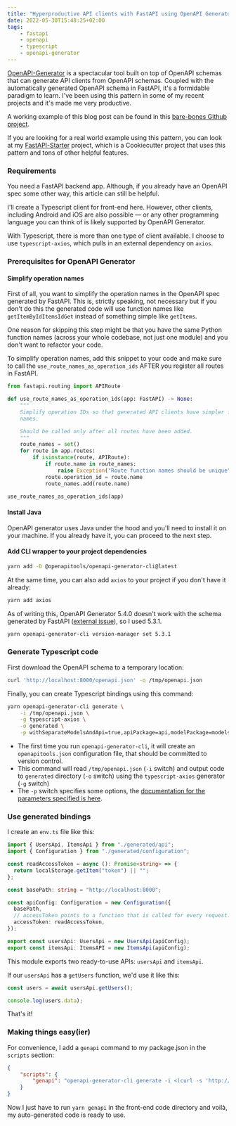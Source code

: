 ```yaml
---
title: "Hyperproductive API clients with FastAPI using OpenAPI Generator"
date: 2022-05-30T15:48:25+02:00
tags:
    - fastapi
    - openapi
    - typescript
    - openapi-generator
---
```


[OpenAPI-Generator](https://openapi-generator.tech/) is a spectacular tool built on top of OpenAPI schemas that can generate API clients from OpenAPI schemas. Coupled with the automatically generated OpenAPI schema in FastAPI, it's a formidable paradigm to learn. I've been using this pattern in some of my recent projects and it's made me very productive.

A working example of this blog post can be found in this [bare-bones Github project](https://github.com/gaganpreet/fastapi-openapi-generator).

If you are looking for a real world example using this pattern, you can look at my [FastAPI-Starter](https://github.com/gaganpreet/fastapi-starter) project, which is a Cookiecutter project that uses this pattern and tons of other helpful features.

### Requirements

You need a FastAPI backend app. Although, if you already have an OpenAPI spec some other way, this article can still be helpful.

I'll create a Typescript client for front-end here. However, other clients, including Android and iOS are also possible — or any other programming language you can think of is likely supported by OpenAPI Generator.

With Typescript, there is more than one type of client available. I choose to use `typescript-axios`, which pulls in an external dependency on `axios`.


### Prerequisites for OpenAPI Generator

#### Simplify operation names

First of all, you want to simplify the operation names in the OpenAPI spec generated by FastAPI. This is, strictly speaking, not necessary but if you don't do this the generated code will use function names like `getItemByIdItemsIdGet` instead of something simple like `getItems`.

One reason for skipping this step might be that you have the same Python function names (across your whole codebase, not just one module) and you don't want to refactor your code.

To simplify operation names, add this snippet to your code and make sure to call the `use_route_names_as_operation_ids` AFTER you register all routes in FastAPI.

```python
from fastapi.routing import APIRoute

def use_route_names_as_operation_ids(app: FastAPI) -> None:
    """
    Simplify operation IDs so that generated API clients have simpler function
    names.

    Should be called only after all routes have been added.
    """
    route_names = set()
    for route in app.routes:
        if isinstance(route, APIRoute):
            if route.name in route_names:
                raise Exception("Route function names should be unique")
            route.operation_id = route.name
            route_names.add(route.name)

use_route_names_as_operation_ids(app)
```

#### Install Java

OpenAPI generator uses Java under the hood and you'll need to install it on your machine. If you already have it, you can proceed to the next step.

#### Add CLI wrapper to your project dependencies

```bash
yarn add -D @openapitools/openapi-generator-cli@latest
```

At the same time, you can also add `axios` to your project if you don't have it already:

```bash
yarn add axios
```

As of writing this, OpenAPI Generator 5.4.0 doesn't work with the schema generated by FastAPI ([external issue](https://github.com/tiangolo/fastapi/issues/4855)), so I used 5.3.1.

```bash
yarn openapi-generator-cli version-manager set 5.3.1
```

### Generate Typescript code

First download the OpenAPI schema to a temporary location:

```bash
curl 'http://localhost:8000/openapi.json' -o /tmp/openapi.json
```

Finally, you can create Typescript bindings using this command:

```bash
yarn openapi-generator-cli generate \
    -i /tmp/openapi.json \
    -g typescript-axios \
    -o generated \
    -p withSeparateModelsAndApi=true,apiPackage=api,modelPackage=models,useSingleRequestParameter=true
```

- The first time you run `openapi-generator-cli`, it will create an `openapitools.json` configuration file, that should be committed to version control.
- This command will read `/tmp/openapi.json` (`-i` switch) and output code to `generated` directory (`-o` switch) using the `typescript-axios` generator (`-g` switch)
- The `-p` switch specifies some options, the [documentation for the parameters specified is here](https://github.com/OpenAPITools/openapi-generator/blob/master/docs/generators/typescript-axios.md).


### Use generated bindings

I create an `env.ts` file like this:

```typescript
import { UsersApi, ItemsApi } from "./generated/api";
import { Configuration } from "./generated/configuration";

const readAccessToken = async (): Promise<string> => {
  return localStorage.getItem("token") || "";
};

const basePath: string = "http://localhost:8000";

const apiConfig: Configuration = new Configuration({
  basePath,
  // accessToken points to a function that is called for every request. It's not needed for public APIs
  accessToken: readAccessToken,
});

export const usersApi: UsersApi = new UsersApi(apiConfig);
export const itemsApi: ItemsAPI = new ItemsApi(apiConfig);
```

This module exports two ready-to-use APIs: `usersApi` and `itemsApi`.

If our `usersApi` has a `getUsers` function, we'd use it like this:


```typescript
const users = await usersApi.getUsers();

console.log(users.data);
```

That's it!


### Making things easy(ier)

For convenience, I add a `genapi` command to my package.json in the `scripts` section:

```json
{
    "scripts": {
        "genapi": "openapi-generator-cli generate -i <(curl -s 'http://localhost:8000/openapi.json') -g typescript-axios -o generated -p withSeparateModelsAndApi=true,apiPackage=api,modelPackage=models,useSingleRequestParameter=true"
    }
}
```

Now I just have to run `yarn genapi` in the front-end code directory and voilà, my auto-generated code is ready to use.
